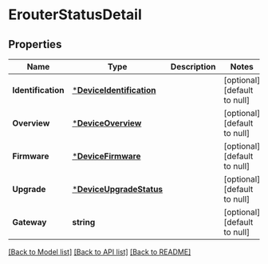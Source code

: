 # ErouterStatusDetail

## Properties
Name | Type | Description | Notes
------------ | ------------- | ------------- | -------------
**Identification** | [***DeviceIdentification**](DeviceIdentification.md) |  | [optional] [default to null]
**Overview** | [***DeviceOverview**](DeviceOverview.md) |  | [optional] [default to null]
**Firmware** | [***DeviceFirmware**](DeviceFirmware.md) |  | [optional] [default to null]
**Upgrade** | [***DeviceUpgradeStatus**](DeviceUpgradeStatus.md) |  | [optional] [default to null]
**Gateway** | **string** |  | [optional] [default to null]

[[Back to Model list]](../README.md#documentation-for-models) [[Back to API list]](../README.md#documentation-for-api-endpoints) [[Back to README]](../README.md)


